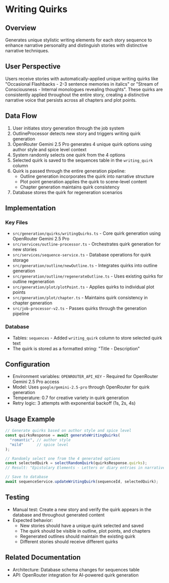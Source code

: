 # Writing Quirks

## Overview
Generates unique stylistic writing elements for each story sequence to enhance narrative personality and distinguish stories with distinctive narrative techniques.

## User Perspective
Users receive stories with automatically-applied unique writing quirks like "Occasional Flashbacks - 2-3 sentence memories in italics" or "Stream of Consciousness - Internal monologues revealing thoughts". These quirks are consistently applied throughout the entire story, creating a distinctive narrative voice that persists across all chapters and plot points.

## Data Flow
1. User initiates story generation through the job system
2. OutlineProcessor detects new story and triggers writing quirk generation
3. OpenRouter Gemini 2.5 Pro generates 4 unique quirk options using author style and spice level context
4. System randomly selects one quirk from the 4 options
5. Selected quirk is saved to the sequences table in the `writing_quirk` column
6. Quirk is passed through the entire generation pipeline:
   - Outline generation incorporates the quirk into narrative structure
   - Plot point generation applies the quirk to scene-level content
   - Chapter generation maintains quirk consistency
7. Database stores the quirk for regeneration scenarios

## Implementation

### Key Files
- `src/generation/quirks/writingQuirks.ts` - Core quirk generation using OpenRouter Gemini 2.5 Pro
- `src/services/outline-processor.ts` - Orchestrates quirk generation for new stories
- `src/services/sequence-service.ts` - Database operations for quirk storage
- `src/generation/outline/newOutline.ts` - Integrates quirks into outline generation
- `src/generation/outline/regenerateOutline.ts` - Uses existing quirks for outline regeneration
- `src/generation/plot/plotPoint.ts` - Applies quirks to individual plot points
- `src/generation/plot/chapter.ts` - Maintains quirk consistency in chapter generation
- `src/job-processor-v2.ts` - Passes quirks through the generation pipeline

### Database
- Tables: `sequences` - Added `writing_quirk` column to store selected quirk text
- The quirk is stored as a formatted string: "Title - Description"

## Configuration
- Environment variables: `OPENROUTER_API_KEY` - Required for OpenRouter Gemini 2.5 Pro access
- Model: Uses `google/gemini-2.5-pro` through OpenRouter for quirk generation
- Temperature: 0.7 for creative variety in quirk generation
- Retry logic: 3 attempts with exponential backoff (1s, 2s, 4s)

## Usage Example
```typescript
// Generate quirks based on author style and spice level
const quirksResponse = await generateWritingQuirks(
  "romantic", // author style
  "mild"      // spice level
);

// Randomly select one from the 4 generated options
const selectedQuirk = selectRandomQuirk(quirksResponse.quirks);
// Result: "Epistolary Elements - Letters or diary entries in narrative"

// Save to database
await sequenceService.updateWritingQuirk(sequenceId, selectedQuirk);
```

## Testing
- Manual test: Create a new story and verify the quirk appears in the database and throughout generated content
- Expected behavior: 
  - New stories should have a unique quirk selected and saved
  - The quirk should be visible in outline, plot points, and chapters
  - Regenerated outlines should maintain the existing quirk
  - Different stories should receive different quirks

## Related Documentation
- Architecture: Database schema changes for sequences table
- API: OpenRouter integration for AI-powered quirk generation